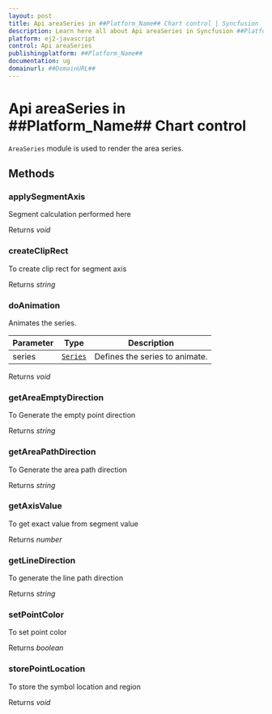 ```yaml
---
layout: post
title: Api areaSeries in ##Platform_Name## Chart control | Syncfusion
description: Learn here all about Api areaSeries in Syncfusion ##Platform_Name## Chart control of Syncfusion Essential JS 2 and more.
platform: ej2-javascript
control: Api areaSeries 
publishingplatform: ##Platform_Name##
documentation: ug
domainurl: ##DomainURL##
---
```


# Api areaSeries in ##Platform_Name## Chart control

`AreaSeries` module is used to render the area series.

## Methods

### applySegmentAxis

Segment calculation performed here

Returns *void*

### createClipRect

To create clip rect for segment axis

Returns *string*

### doAnimation

Animates the series.

| Parameter | Type | Description |
|------|------|-------------|
| series |  [`Series`](./api-series.html) | Defines the series to animate. |

Returns *void*

### getAreaEmptyDirection

To Generate the empty point direction

Returns *string*

### getAreaPathDirection

To Generate the area path direction

Returns *string*

### getAxisValue

To get exact value from segment value

Returns *number*

### getLineDirection

To generate the line path direction

Returns *string*

### setPointColor

To set point color

Returns *boolean*

### storePointLocation

To store the symbol location and region

Returns *void*
